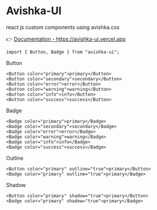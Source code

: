 # Avishka-UI
react js custom components using avishka.css

👉  [Documentation - https://avishka-ui.vercel.app ](https://avishka-ui.vercel.app/)


```
import { Button, Badge } from "avishka-ui";
```

Button 
```
<Button color="primary">primary</Button>
<Button color="secondary">secondary</Button>
<Button color="error">error</Button>
<Button color="warning">warning</Button>
<Button color="info">info</Button>
<Button color="success">success</Button>
``` 

Badge
```
<Badge color="primary">primary</Badge>
<Badge color="secondary">secondary</Badge>
<Badge color="error">error</Badge>
<Badge color="warning">warning</Badge>
<Badge color="info">info</Badge>
<Badge color="success">success</Badge>
``` 

Outline 
```
<Button color="primary" outline="true">primary</Button>
<Badge color="primary" outline="true">primary</Badge>
```

Shadow
```
<Button color="primary" shadow="true">primary</Button>
<Badge color="primary" shadow="true">primary</Badge>
```